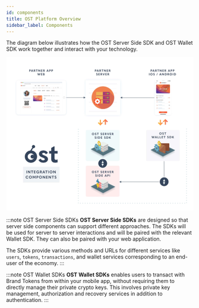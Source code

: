 ```yaml
---
id: components
title: OST Platform Overview
sidebar_label: Components
---
```


The diagram below illustrates how the OST Server Side SDK and OST Wallet SDK work together and interact with your technology.

![platform-interaction](/platform/docs/assets/platform-integrations.jpg)

:::note OST Server Side SDKs
**OST Server Side SDKs** are designed so that server side components can support different approaches. The SDKs will be used for server to server interactions and will be paired with the relevant Wallet SDK. They can also be paired with your web application.

The SDKs provide various methods and URLs for different services like `users`, `tokens`, `transactions`, and wallet services corresponding to an end-user of the economy.
:::

:::note OST Wallet SDKs
**OST Wallet SDKs** enables users to transact with Brand Tokens from within your mobile app, without requiring them to directly manage their private crypto keys. This involves private key management, authorization and recovery services in addition to authentication.
:::